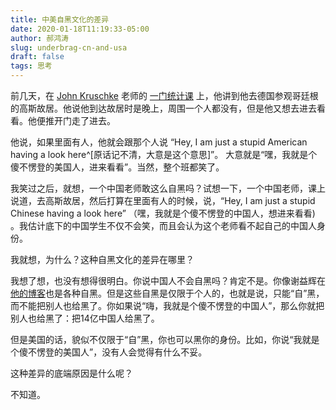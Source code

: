 ```yaml
---
title: 中美自黑文化的差异
date: 2020-01-18T11:19:33-05:00
author: 郝鸿涛
slug: underbrag-cn-and-usa
draft: false
tags: 思考
---
```


前几天，在 [John Kruschke](https://psych.indiana.edu/directory/faculty/kruschke-john.html) 老师的 [一门统计课](https://jkkweb.sitehost.iu.edu/jkkteach/P533/) 上，他讲到他去德国参观哥廷根的高斯故居。他说他到达故居时是晚上，周围一个人都没有，但是他又想去进去看看。他便推开门走了进去。

他说，如果里面有人，他就会跟那个人说 “Hey, I am just a stupid American having a look here^[原话记不清，大意是这个意思]”。 大意就是“嘿，我就是个傻不愣登的美国人，进来看看”。当然，整个班都笑了。

我笑过之后，就想，一个中国老师敢这么自黑吗？试想一下，一个中国老师，课上说道，去高斯故居，然后打算在里面有人的时候，说，“Hey, I am just a stupid Chinese having a look here” （嘿，我就是个傻不愣登的中国人，想进来看看) 。我估计底下的中国学生不仅不会笑，而且会认为这个老师看不起自己的中国人身份。

我就想，为什么？这种自黑文化的差异在哪里？

我想了想，也没有想得很明白。你说中国人不会自黑吗？肯定不是。你像谢益辉在[他的博客](https://yihui.org/)也是各种自黑。但是这些自黑是仅限于个人的，也就是说，只能“自”黑，而不能把别人也给黑了。你如果说“嗨，我就是个傻不愣登的中国人”，那么你就把别人也给黑了：把14亿中国人给黑了。

但是美国的话，貌似不仅限于“自”黑，你也可以黑你的身份。比如，你说“我就是个傻不愣登的美国人”，没有人会觉得有什么不妥。

这种差异的底端原因是什么呢？

不知道。
